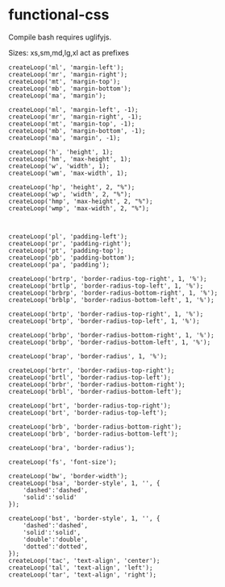 <script src="cssx.js"></script>
<script src="functional-css.js" async></script>
<h1 class="fs-50">
    functional-css
</h1>

<p class="fs-20">
    Compile bash requires uglifyjs.
</p>

<style>
table p{
    border:1px solid black;
}
</style>
Sizes:
xs,sm,md,lg,xl act as prefixes


    createLoop('ml', 'margin-left');
    createLoop('mr', 'margin-right');
    createLoop('mt', 'margin-top');
    createLoop('mb', 'margin-bottom');
    createLoop('ma', 'margin');

    createLoop('ml', 'margin-left', -1);
    createLoop('mr', 'margin-right', -1);
    createLoop('mt', 'margin-top', -1);
    createLoop('mb', 'margin-bottom', -1);
    createLoop('ma', 'margin', -1);

    createLoop('h', 'height', 1);
    createLoop('hm', 'max-height', 1);
    createLoop('w', 'width', 1);
    createLoop('wm', 'max-width', 1);

    createLoop('hp', 'height', 2, "%");
    createLoop('wp', 'width', 2, "%");
    createLoop('hmp', 'max-height', 2, "%");
    createLoop('wmp', 'max-width', 2, "%");



    createLoop('pl', 'padding-left');
    createLoop('pr', 'padding-right');
    createLoop('pt', 'padding-top');
    createLoop('pb', 'padding-bottom');
    createLoop('pa', 'padding');

    createLoop('brtrp', 'border-radius-top-right', 1, '%');
    createLoop('brtlp', 'border-radius-top-left', 1, '%');
    createLoop('brbrp', 'border-radius-bottom-right', 1, '%');
    createLoop('brblp', 'border-radius-bottom-left', 1, '%');

    createLoop('brtp', 'border-radius-top-right', 1, '%');
    createLoop('brtp', 'border-radius-top-left', 1, '%');

    createLoop('brbp', 'border-radius-bottom-right', 1, '%');
    createLoop('brbp', 'border-radius-bottom-left', 1, '%');

    createLoop('brap', 'border-radius', 1, '%');

    createLoop('brtr', 'border-radius-top-right');
    createLoop('brtl', 'border-radius-top-left');
    createLoop('brbr', 'border-radius-bottom-right');
    createLoop('brbl', 'border-radius-bottom-left');

    createLoop('brt', 'border-radius-top-right');
    createLoop('brt', 'border-radius-top-left');

    createLoop('brb', 'border-radius-bottom-right');
    createLoop('brb', 'border-radius-bottom-left');

    createLoop('bra', 'border-radius');

    createLoop('fs', 'font-size');

    createLoop('bw', 'border-width');
    createLoop('bsa', 'border-style', 1, '', {
        'dashed':'dashed',
        'solid':'solid'
    });

    createLoop('bst', 'border-style', 1, '', {
        'dashed':'dashed',
        'solid':'solid',
        'double':'double',
        'dotted':'dotted',
    });
    createLoop('tac', 'text-align', 'center');
    createLoop('tal', 'text-align', 'left');
    createLoop('tar', 'text-align', 'right');
    
